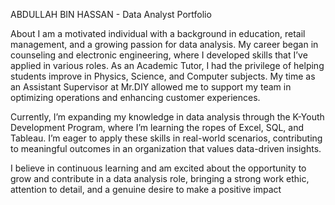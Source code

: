 ABDULLAH BIN HASSAN - Data Analyst Portfolio

About
I am a motivated individual with a background in education, retail management, and a growing passion for data analysis. My career began in counseling and electronic engineering, where I developed skills that I’ve applied in various roles. As an Academic Tutor, I had the privilege of helping students improve in Physics, Science, and Computer subjects. My time as an Assistant Supervisor at Mr.DIY allowed me to support my team in optimizing operations and enhancing customer experiences.

Currently, I’m expanding my knowledge in data analysis through the K-Youth Development Program, where I’m learning the ropes of Excel, SQL, and Tableau. I’m eager to apply these skills in real-world scenarios, contributing to meaningful outcomes in an organization that values data-driven insights.

I believe in continuous learning and am excited about the opportunity to grow and contribute in a data analysis role, bringing a strong work ethic, attention to detail, and a genuine desire to make a positive impact


<!---
Dolah4/Dolah4 is a ✨ special ✨ repository because its `README.md` (this file) appears on your GitHub profile.
You can click the Preview link to take a look at your changes.
--->
